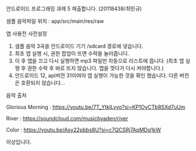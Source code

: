 안드로이드 프로그래밍 과제 5 제출합니다. (20118438/최민규)

샘플 음악파일 위치 : app/src/main/res/raw

앱 사용전 사전설정

1. 샘플 음악 3곡을 안드로이드 기기 /sdcard 경로에 넣습니다.
2. 최초 앱 실행 시, 권한 팝업이 뜨면 수락을 눌러줍니다.
3. 이 후 앱을 끄고 다시 실행하면 mp3 파일만 자동으로 리스트에 뜹니다. (최초 앱 실행 후 권한 수락 후 바로 뜨지 않습니다. 앱을 껏다가 다시 켜야합니다.)
4. 안드로이드 12, api버전 31이여야 앱 실행이 가능한 것을 확인 했습니다. 다른 버전은 호환되지 않습니다...

음악 출처

Glorious Morning : https://youtu.be/7T_YtklLyyo?si=KP1OyCTb8SXd7uUm

River : https://soundcloud.com/musicbyaden/river

Color : https://youtu.be/Asy22pbbs8U?si=c7QCSRj7ApMDq1kW

이상입니다.

